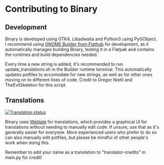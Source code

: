 # Contributing to Binary
## Development
Binary is developed using GTK4, Libadwaita and Python3 using PyGObject. I recommend using [GNOME Builder from Flathub](https://flathub.org/apps/org.gnome.Builder) for development, as it automatically manages building Binary, testing it in a Flatpak and contains the runtimes and build dependencies needed.

Every time a new string is added, it's recommended to run update_translations.sh in the Builder runtime terminal. This automatically updates potfiles to accomodate for new strings, as well as for other ones moving on to different lines of code. Credit to Gregor Niehl and TheEvilSkeleton for this script.

## Translations
<a href="https://hosted.weblate.org/engage/binary/">
<img src="https://hosted.weblate.org/widget/binary/287x66-black.png" alt="Translation status" />
</a>

Binary uses [Weblate](https://hosted.weblate.org/engage/binary/) for translations, which provides a graphical UI for translations without needing to manually edit code. If unsure, use that as it's generally easier for everyone. More experienced users who prefer to do so can also manually edit potfiles, but please be mindful of other people's work when doing this.

Remember to add your name as a translation to "translator-credits" in main.py for credit!

